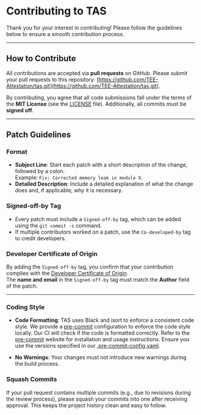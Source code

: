 # Contributing to TAS

Thank you for your interest in contributing! Please follow the guidelines below to ensure a smooth contribution process.

---

## How to Contribute

All contributions are accepted via **pull requests** on GitHub. Please submit your pull requests to this repository: [https://github.com/TEE-Attestation/tas.git](https://github.com/TEE-Attestation/tas.git).

By contributing, you agree that all code submissions fall under the terms of the **MIT License** (see the [LICENSE](./LICENSE) file). Additionally, all commits must be **signed off**.

---

## Patch Guidelines

### Format
- **Subject Line**: Start each patch with a short description of the change, followed by a colon.  
   Example: `Fix: Corrected memory leak in module X`.
- **Detailed Description**: Include a detailed explanation of what the change does and, if applicable, why it is necessary.

### Signed-off-by Tag
- Every patch must include a `Signed-off-by` tag, which can be added using the `git commit -s` command.
- If multiple contributors worked on a patch, use the `Co-developed-by` tag to credit developers.

### Developer Certificate of Origin
By adding the `Signed-off-by` tag, you confirm that your contribution complies with the [Developer Certificate of Origin](https://developercertificate.org/).  
The **name and email** in the `Signed-off-by` tag must match the **Author** field of the patch.

---

### Coding Style

- **Code Formatting**: TAS uses Black and isort to enforce a consistent code style. We provide a [pre-commit](https://pre-commit.com/) configuration to enforce the code style locally. Our CI will check if the code is formatted correctly. Refer to the [pre-commit](https://pre-commit.com/) website for installation and usage instructions. Ensure you use the versions specified in our [.pre-commit-config.yaml](.pre-commit-config.yaml).

- **No Warnings**: Your changes must not introduce new warnings during the build process.

### Squash Commits
If your pull request contains multiple commits (e.g., due to revisions during the review process), please squash your commits into one after receiving approval. This keeps the project history clean and easy to follow.